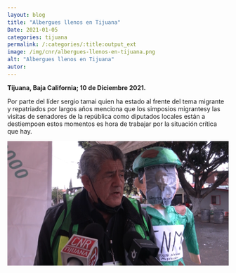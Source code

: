 ```yaml
---
layout: blog
title: "Albergues llenos en Tijuana"
Date: 2021-01-05
categories: tijuana
permalink: /:categories/:title:output_ext
image: /img/cnr/albergues-llenos-en-tijuana.png
alt: "Albergues llenos en Tijuana"
autor:
---
```


**Tijuana, Baja California; 10 de Diciembre 2021.** 

Por parte del líder sergio tamai quien ha estado al frente del tema migrante
 y repatriados por largos años menciona que los simposios migrantesy las visitas de senadores 
de la república como diputados locales están a destiempoen estos momentos es hora de trabajar por la situación crítica que hay.

<div id="carouselExampleSlidesOnly" class="carousel slide" data-ride="carousel">
  <div class="carousel-inner">
    <div class="carousel-item active">
       <img class="d-block w-100" src="/img/cnr/albergues-llenos-en-tijuana.png" loading="lazy"  alt="Albergues llenos en Tijuana">
    </div>
  </div>
</div>